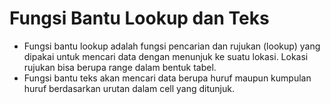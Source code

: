# Fungsi Bantu Lookup dan Teks

- Fungsi bantu lookup adalah fungsi pencarian dan rujukan (lookup) yang dipakai untuk mencari data dengan menunjuk ke suatu lokasi. Lokasi rujukan bisa berupa range dalam bentuk tabel.
- Fungsi bantu teks akan mencari data berupa huruf maupun kumpulan huruf berdasarkan urutan dalam cell yang ditunjuk.